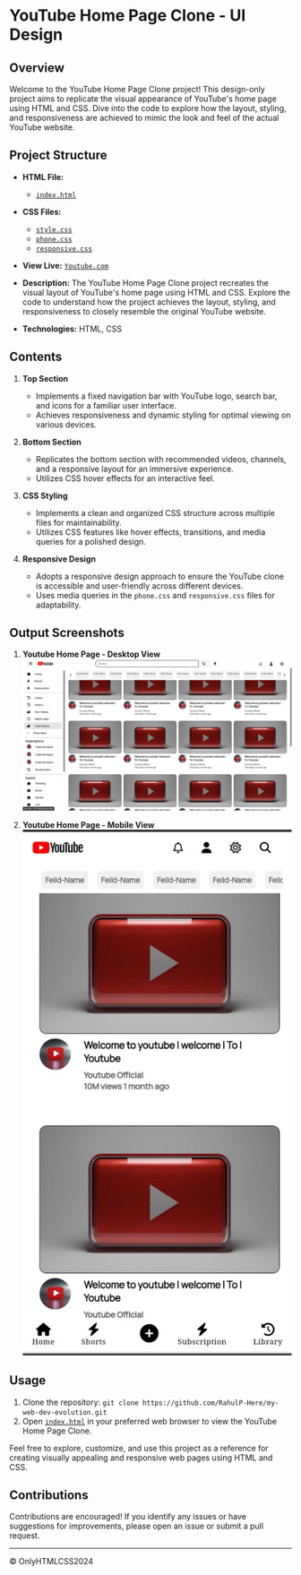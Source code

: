 # YouTube Home Page Clone - UI Design

## Overview

Welcome to the YouTube Home Page Clone project! This design-only project aims to replicate the visual appearance of YouTube's home page using HTML and CSS. Dive into the code to explore how the layout, styling, and responsiveness are achieved to mimic the look and feel of the actual YouTube website.

## Project Structure

- **HTML File:** 
  - [`index.html`](index.html)
  
- **CSS Files:**
  - [`style.css`](style.css)
  - [`phone.css`](phone.css)
  - [`responsive.css`](responsive.css)

- **View Live:** [`Youtube.com`](https://rahulp-here.github.io/my-web-dev-evolution.github.io/Project-6/index.html)

- **Description:** The YouTube Home Page Clone project recreates the visual layout of YouTube's home page using HTML and CSS. Explore the code to understand how the project achieves the layout, styling, and responsiveness to closely resemble the original YouTube website.

- **Technologies:** HTML, CSS

## Contents

1. **Top Section**
   - Implements a fixed navigation bar with YouTube logo, search bar, and icons for a familiar user interface.
   - Achieves responsiveness and dynamic styling for optimal viewing on various devices.

2. **Bottom Section**
   - Replicates the bottom section with recommended videos, channels, and a responsive layout for an immersive experience.
   - Utilizes CSS hover effects for an interactive feel.

3. **CSS Styling**
   - Implements a clean and organized CSS structure across multiple files for maintainability.
   - Utilizes CSS features like hover effects, transitions, and media queries for a polished design.

4. **Responsive Design**
   - Adopts a responsive design approach to ensure the YouTube clone is accessible and user-friendly across different devices.
   - Uses media queries in the `phone.css` and `responsive.css` files for adaptability.

## Output Screenshots

1. **Youtube Home Page - Desktop View**
![Home Page](./img/output/yt-homepage.png)

2. **Youtube Home Page - Mobile View**
![Home Page](./img/output/Mobile.jpg)

## Usage

1. Clone the repository: `git clone https://github.com/RahulP-Here/my-web-dev-evolution.git`
2. Open [`index.html`](index.html) in your preferred web browser to view the YouTube Home Page Clone.

Feel free to explore, customize, and use this project as a reference for creating visually appealing and responsive web pages using HTML and CSS.

## Contributions

Contributions are encouraged! If you identify any issues or have suggestions for improvements, please open an issue or submit a pull request.


---

&copy; OnlyHTMLCSS2024
